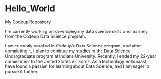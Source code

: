 # Hello_World
My Codeup Repository

I'm currently working on developing my data science skills and learning from the Codeup Data Science program.

I am currently enrolled in Codeup's Data Science program, and after completing it, I plan to continue my studies in the Data Science Undergraduate program at Indiana University. Recently, I ended my 22-year commitment to the United States Air Force. As a technology enthusiast, I have found a passion for learning about Data Science, and I am eager to pursue it further.
